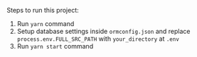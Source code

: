Steps to run this project:

1. Run `yarn` command
2. Setup database settings inside `ormconfig.json` and replace `process.env.FULL_SRC_PATH` with `your_directory` at `.env`
3. Run `yarn start` command
